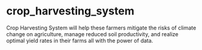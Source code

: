 # crop_harvesting_system
Crop Harvesting System will help these farmers mitigate the risks of climate change on agriculture, manage reduced soil productivity, and realize optimal yield rates in their farms all with the power of data.
